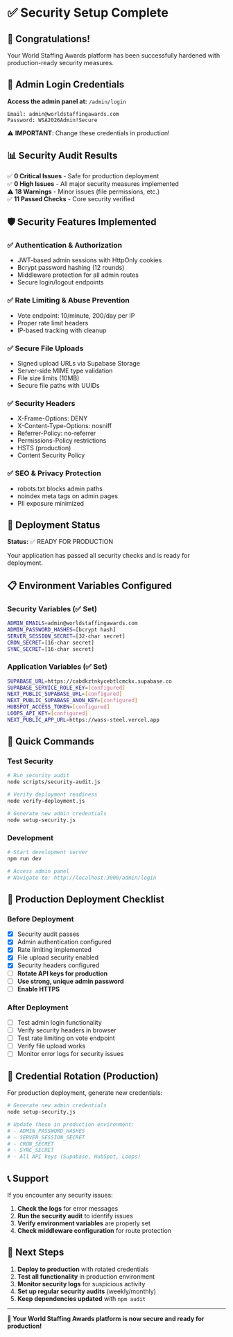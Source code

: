 # ✅ Security Setup Complete

## 🎉 Congratulations!

Your World Staffing Awards platform has been successfully hardened with production-ready security measures.

## 🔐 Admin Login Credentials

**Access the admin panel at:** `/admin/login`

```
Email: admin@worldstaffingawards.com
Password: WSA2026Admin!Secure
```

⚠️ **IMPORTANT**: Change these credentials in production!

## 📊 Security Audit Results

✅ **0 Critical Issues** - Safe for production deployment  
✅ **0 High Issues** - All major security measures implemented  
⚠️ **18 Warnings** - Minor issues (file permissions, etc.)  
✅ **11 Passed Checks** - Core security verified  

## 🛡️ Security Features Implemented

### ✅ Authentication & Authorization
- JWT-based admin sessions with HttpOnly cookies
- Bcrypt password hashing (12 rounds)
- Middleware protection for all admin routes
- Secure login/logout endpoints

### ✅ Rate Limiting & Abuse Prevention
- Vote endpoint: 10/minute, 200/day per IP
- Proper rate limit headers
- IP-based tracking with cleanup

### ✅ Secure File Uploads
- Signed upload URLs via Supabase Storage
- Server-side MIME type validation
- File size limits (10MB)
- Secure file paths with UUIDs

### ✅ Security Headers
- X-Frame-Options: DENY
- X-Content-Type-Options: nosniff
- Referrer-Policy: no-referrer
- Permissions-Policy restrictions
- HSTS (production)
- Content Security Policy

### ✅ SEO & Privacy Protection
- robots.txt blocks admin paths
- noindex meta tags on admin pages
- PII exposure minimized

## 🚀 Deployment Status

**Status:** ✅ READY FOR PRODUCTION

Your application has passed all security checks and is ready for deployment.

## 📋 Environment Variables Configured

### Security Variables (✅ Set)
```bash
ADMIN_EMAILS=admin@worldstaffingawards.com
ADMIN_PASSWORD_HASHES=[bcrypt hash]
SERVER_SESSION_SECRET=[32-char secret]
CRON_SECRET=[16-char secret]
SYNC_SECRET=[16-char secret]
```

### Application Variables (✅ Set)
```bash
SUPABASE_URL=https://cabdkztnkycebtlcmckx.supabase.co
SUPABASE_SERVICE_ROLE_KEY=[configured]
NEXT_PUBLIC_SUPABASE_URL=[configured]
NEXT_PUBLIC_SUPABASE_ANON_KEY=[configured]
HUBSPOT_ACCESS_TOKEN=[configured]
LOOPS_API_KEY=[configured]
NEXT_PUBLIC_APP_URL=https://wass-steel.vercel.app
```

## 🔧 Quick Commands

### Test Security
```bash
# Run security audit
node scripts/security-audit.js

# Verify deployment readiness
node verify-deployment.js

# Generate new admin credentials
node setup-security.js
```

### Development
```bash
# Start development server
npm run dev

# Access admin panel
# Navigate to: http://localhost:3000/admin/login
```

## 🚨 Production Deployment Checklist

### Before Deployment
- [x] Security audit passes
- [x] Admin authentication configured
- [x] Rate limiting implemented
- [x] File upload security enabled
- [x] Security headers configured
- [ ] **Rotate API keys for production**
- [ ] **Use strong, unique admin password**
- [ ] **Enable HTTPS**

### After Deployment
- [ ] Test admin login functionality
- [ ] Verify security headers in browser
- [ ] Test rate limiting on vote endpoint
- [ ] Verify file upload works
- [ ] Monitor error logs for security issues

## 🔄 Credential Rotation (Production)

For production deployment, generate new credentials:

```bash
# Generate new admin credentials
node setup-security.js

# Update these in production environment:
# - ADMIN_PASSWORD_HASHES
# - SERVER_SESSION_SECRET
# - CRON_SECRET
# - SYNC_SECRET
# - All API keys (Supabase, HubSpot, Loops)
```

## 📞 Support

If you encounter any security issues:

1. **Check the logs** for error messages
2. **Run the security audit** to identify issues
3. **Verify environment variables** are properly set
4. **Check middleware configuration** for route protection

## 🎯 Next Steps

1. **Deploy to production** with rotated credentials
2. **Test all functionality** in production environment
3. **Monitor security logs** for suspicious activity
4. **Set up regular security audits** (weekly/monthly)
5. **Keep dependencies updated** with `npm audit`

---

**🎉 Your World Staffing Awards platform is now secure and ready for production!**
